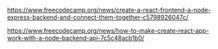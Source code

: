 
https://www.freecodecamp.org/news/create-a-react-frontend-a-node-express-backend-and-connect-them-together-c5798926047c/

https://www.freecodecamp.org/news/how-to-make-create-react-app-work-with-a-node-backend-api-7c5c48acb1b0/

